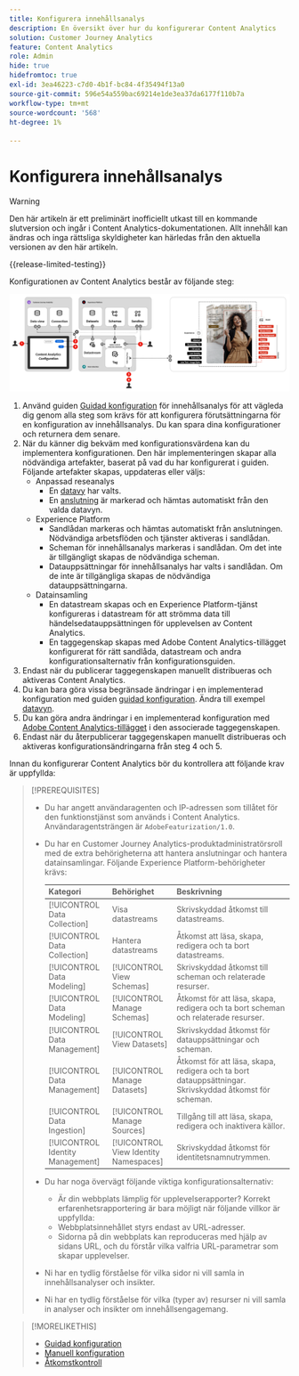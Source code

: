 ```yaml
---
title: Konfigurera innehållsanalys
description: En översikt över hur du konfigurerar Content Analytics
solution: Customer Journey Analytics
feature: Content Analytics
role: Admin
hide: true
hidefromtoc: true
exl-id: 3ea46223-c7d0-4b1f-bc84-4f35494f13a0
source-git-commit: 596e54a559bac69214e1de3ea37da6177f110b7a
workflow-type: tm+mt
source-wordcount: '568'
ht-degree: 1%

---
```


# Konfigurera innehållsanalys

>[!WARNING]
>
>Den här artikeln är ett preliminärt inofficiellt utkast till en kommande slutversion och ingår i Content Analytics-dokumentationen. Allt innehåll kan ändras och inga rättsliga skyldigheter kan härledas från den aktuella versionen av den här artikeln.
>

{{release-limited-testing}}

Konfigurationen av Content Analytics består av följande steg:

![Konfiguration av innehållsanalys](../assets/aca-configuration.svg)

1. Använd guiden [Guidad konfiguration](guided.md) för innehållsanalys för att vägleda dig genom alla steg som krävs för att konfigurera förutsättningarna för en konfiguration av innehållsanalys. Du kan spara dina konfigurationer och returnera dem senare.
1. När du känner dig bekväm med konfigurationsvärdena kan du implementera konfigurationen. Den här implementeringen skapar alla nödvändiga artefakter, baserat på vad du har konfigurerat i guiden. Följande artefakter skapas, uppdateras eller väljs:
   * Anpassad reseanalys
      * En [datavy](/help/data-views/data-views.md) har valts.
      * En [anslutning](/help/connections/overview.md) är markerad och hämtas automatiskt från den valda datavyn.
   * Experience Platform
      * Sandlådan markeras och hämtas automatiskt från anslutningen. Nödvändiga arbetsflöden och tjänster aktiveras i sandlådan.
      * Scheman för innehållsanalys markeras i sandlådan. Om det inte är tillgängligt skapas de nödvändiga scheman.
      * Datauppsättningar för innehållsanalys har valts i sandlådan. Om de inte är tillgängliga skapas de nödvändiga datauppsättningarna.
   * Datainsamling
      * En datastream skapas och en Experience Platform-tjänst konfigureras i datastream för att strömma data till händelsedatauppsättningen för upplevelsen av Content Analytics.
      * En taggegenskap skapas med Adobe Content Analytics-tillägget konfigurerat för rätt sandlåda, datastream och andra konfigurationsalternativ från konfigurationsguiden.
1. Endast när du publicerar taggegenskapen manuellt distribueras och aktiveras Content Analytics.
1. Du kan bara göra vissa begränsade ändringar i en implementerad konfiguration med guiden [guidad konfiguration](guided.md). Ändra till exempel [datavyn](/help/data-views/data-views.md).
1. Du kan göra andra ändringar i en implementerad konfiguration med [Adobe Content Analytics-tillägget](https://experienceleague.adobe.com/en/docs/experience-platform/tags/extensions/client/content-analytics/overview) i den associerade taggegenskapen.
1. Endast när du återpublicerar taggegenskapen manuellt distribueras och aktiveras konfigurationsändringarna från steg 4 och 5.


Innan du konfigurerar Content Analytics bör du kontrollera att följande krav är uppfyllda:


>[!PREREQUISITES]
>
>* Du har angett användaragenten och IP-adressen som tillåtet för den funktionstjänst som används i Content Analytics. Användaragentsträngen är `AdobeFeaturization/1.0`.
>* Du har en Customer Journey Analytics-produktadministratörsroll med de extra behörigheterna att hantera anslutningar och hantera datainsamlingar. Följande Experience Platform-behörigheter krävs:
>  
>   | Kategori | Behörighet | Beskrivning |
>   |---|---|---|
>   | [!UICONTROL Data Collection] | Visa datastreams | Skrivskyddad åtkomst till datastreams. |
>   | [!UICONTROL Data Collection] | Hantera datastreams | Åtkomst att läsa, skapa, redigera och ta bort datastreams. |
>   | [!UICONTROL Data Modeling] | [!UICONTROL View Schemas] | Skrivskyddad åtkomst till scheman och relaterade resurser. |
>   | [!UICONTROL Data Modeling] | [!UICONTROL Manage Schemas] | Åtkomst för att läsa, skapa, redigera och ta bort scheman och relaterade resurser. |
>   | [!UICONTROL Data Management] | [!UICONTROL View Datasets] | Skrivskyddad åtkomst för datauppsättningar och scheman. |
>   | [!UICONTROL Data Management] | [!UICONTROL Manage Datasets] | Åtkomst för att läsa, skapa, redigera och ta bort datauppsättningar. Skrivskyddad åtkomst för scheman. |
>   | [!UICONTROL Data Ingestion] | [!UICONTROL Manage Sources] | Tillgång till att läsa, skapa, redigera och inaktivera källor. |
>   | [!UICONTROL Identity Management] | [!UICONTROL View Identity Namespaces] | Skrivskyddad åtkomst för identitetsnamnutrymmen. |
>
>* Du har noga övervägt följande viktiga konfigurationsalternativ:
>
>   * Är din webbplats lämplig för upplevelserapporter? Korrekt erfarenhetsrapportering är bara möjligt när följande villkor är uppfyllda:
>   * Webbplatsinnehållet styrs endast av URL-adresser.
>   * Sidorna på din webbplats kan reproduceras med hjälp av sidans URL, och du förstår vilka valfria URL-parametrar som skapar upplevelser.
>* Ni har en tydlig förståelse för vilka sidor ni vill samla in innehållsanalyser och insikter.
>* Ni har en tydlig förståelse för vilka (typer av) resurser ni vill samla in analyser och insikter om innehållsengagemang.
>


>[!MORELIKETHIS]
>
>* [Guidad konfiguration](guided.md)
>* [Manuell konfiguration](manual.md)
>* [Åtkomstkontroll](/help/technotes/access-control.md)
>


